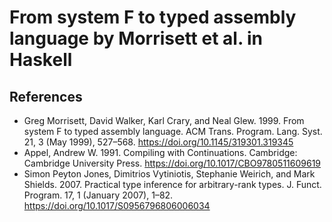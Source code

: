 # From system F to typed assembly language by Morrisett et al. in Haskell

## References

- Greg Morrisett, David Walker, Karl Crary, and Neal Glew. 1999. From system F to typed assembly language. ACM Trans. Program. Lang. Syst. 21, 3 (May 1999), 527–568. https://doi.org/10.1145/319301.319345
- Appel, Andrew W. 1991. Compiling with Continuations. Cambridge: Cambridge University Press. https://doi.org/10.1017/CBO9780511609619
- Simon Peyton Jones, Dimitrios Vytiniotis, Stephanie Weirich, and Mark Shields. 2007. Practical type inference for arbitrary-rank types. J. Funct. Program. 17, 1 (January 2007), 1–82. https://doi.org/10.1017/S0956796806006034
